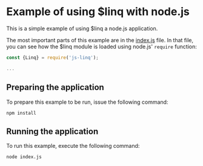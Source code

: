 # Example of using $linq with node.js

This is a simple example of using $linq a node.js application.

The most important parts of this example are in the [index.js](https://github.com/battousai999/js-linq-test-apps/blob/master/app-node/index.js) file.  In that file, you can see how the $linq module is loaded using node.js' `require` function:

```javascript
const {Linq} = require('js-linq');

...
```

## Preparing the application

To prepare this example to be run, issue the following command:

```
npm install
```

## Running the application

To run this example, execute the following command:

```
node index.js
```

